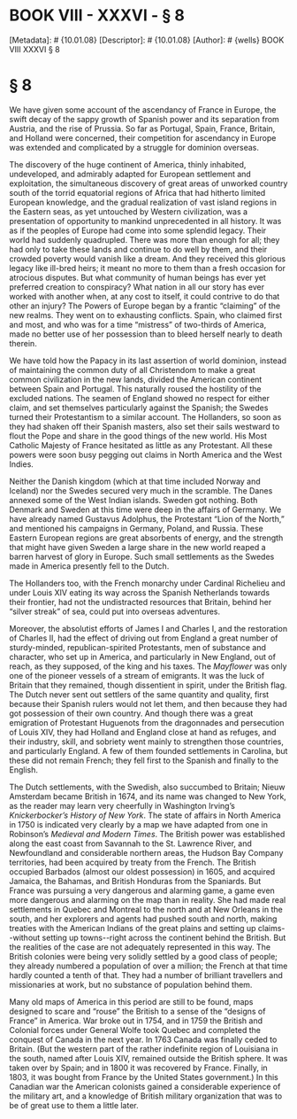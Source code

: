# BOOK VIII - XXXVI - § 8
[Metadata]: # {10.01.08}
[Descriptor]: # {10.01.08}
[Author]: # {wells}
BOOK VIII
XXXVI
§ 8
# § 8
We have given some account of the ascendancy of France in Europe, the swift
decay of the sappy growth of Spanish power and its separation from Austria, and
the rise of Prussia. So far as Portugal, Spain, France, Britain, and Holland
were concerned, their competition for ascendancy in Europe was extended and
complicated by a struggle for dominion overseas.

The discovery of the huge continent of America, thinly inhabited, undeveloped,
and admirably adapted for European settlement and exploitation, the
simultaneous discovery of great areas of unworked country south of the torrid
equatorial regions of Africa that had hitherto limited European knowledge, and
the gradual realization of vast island regions in the Eastern seas, as yet
untouched by Western civilization, was a presentation of opportunity to mankind
unprecedented in all history. It was as if the peoples of Europe had come into
some splendid legacy. Their world had suddenly quadrupled. There was more than
enough for all; they had only to take these lands and continue to do well by
them, and their crowded poverty would vanish like a dream. And they received
this glorious legacy like ill-bred heirs; it meant no more to them than a fresh
occasion for atrocious disputes. But what community of human beings has ever
yet preferred creation to conspiracy? What nation in all our story has ever
worked with another when, at any cost to itself, it could contrive to do that
other an injury? The Powers of Europe began by a frantic “claiming” of the new
realms. They went on to exhausting conflicts. Spain, who claimed first and
most, and who was for a time “mistress” of two-thirds of America, made no
better use of her possession than to bleed herself nearly to death therein.

We have told how the Papacy in its last assertion of world dominion, instead of
maintaining the common duty of all Christendom to make a great common
civilization in the new lands, divided the American continent between Spain and
Portugal. This naturally roused the hostility of the excluded nations. The
seamen of England showed no respect for either claim, and set themselves
particularly against the Spanish; the Swedes turned their Protestantism to a
similar account. The Hollanders, so soon as they had shaken off their Spanish
masters, also set their sails westward to flout the Pope and share in the good
things of the new world. His Most Catholic Majesty of France hesitated as
little as any Protestant. All these powers were soon busy pegging out claims in
North America and the West Indies.

Neither the Danish kingdom (which at that time included Norway and Iceland) nor
the Swedes secured very much in the scramble. The Danes annexed some of the
West Indian islands. Sweden got nothing. Both Denmark and Sweden at this time
were deep in the affairs of Germany. We have already named Gustavus Adolphus,
the Protestant “Lion of the North,” and mentioned his campaigns in Germany,
Poland, and Russia. These Eastern European regions are great absorbents of
energy, and the strength that might have given Sweden a large share in the new
world reaped a barren harvest of glory in Europe. Such small settlements as the
Swedes made in America presently fell to the Dutch.

The Hollanders too, with the French monarchy under Cardinal Richelieu and under
Louis XIV eating its way across the Spanish Netherlands towards their frontier,
had not the undistracted resources that Britain, behind her “silver streak” of
sea, could put into overseas adventures.

Moreover, the absolutist efforts of James I and Charles I, and the restoration
of Charles II, had the effect of driving out from England a great number of
sturdy-minded, republican-spirited Protestants, men of substance and character,
who set up in America, and particularly in New England, out of reach, as they
supposed, of the king and his taxes. The _Mayflower_ was only one of the
pioneer vessels of a stream of emigrants. It was the luck of Britain that they
remained, though dissentient in spirit, under the British flag. The Dutch never
sent out settlers of the same quantity and quality, first because their Spanish
rulers would not let them, and then because they had got possession of their
own country. And though there was a great emigration of Protestant Huguenots
from the dragonnades and persecution of Louis XIV, they had Holland and England
close at hand as refuges, and their industry, skill, and sobriety went mainly
to strengthen those countries, and particularly England. A few of them founded
settlements in Carolina, but these did not remain French; they fell first to
the Spanish and finally to the English.

The Dutch settlements, with the Swedish, also succumbed to Britain; Nieuw
Amsterdam became British in 1674, and its name was changed to New York, as the
reader may learn very cheerfully in Washington Irving’s _Knickerbocker’s
History of New York_. The state of affairs in North America in 1750 is
indicated very clearly by a map we have adapted from one in Robinson’s
_Medieval and Modern Times_. The British power was established along the east
coast from Savannah to the St. Lawrence River, and Newfoundland and
considerable northern areas, the Hudson Bay Company territories, had been
acquired by treaty from the French. The British occupied Barbados (almost our
oldest possession) in 1605, and acquired Jamaica, the Bahamas, and British
Honduras from the Spaniards. But France was pursuing a very dangerous and
alarming game, a game even more dangerous and alarming on the map than in
reality. She had made real settlements in Quebec and Montreal to the north and
at New Orleans in the south, and her explorers and agents had pushed south and
north, making treaties with the American Indians of the great plains and
setting up claims--without setting up towns--right across the continent behind
the British. But the realities of the case are not adequately represented in
this way. The British colonies were being very solidly settled by a good class
of people; they already numbered a population of over a million; the French at
that time hardly counted a tenth of that. They had a number of brilliant
travellers and missionaries at work, but no substance of population behind
them.

Many old maps of America in this period are still to be found, maps designed to
scare and “rouse” the British to a sense of the “designs of France” in America.
War broke out in 1754, and in 1759 the British and Colonial forces under
General Wolfe took Quebec and completed the conquest of Canada in the next
year. In 1763 Canada was finally ceded to Britain. (But the western part of the
rather indefinite region of Louisiana in the south, named after Louis XIV,
remained outside the British sphere. It was taken over by Spain; and in 1800 it
was recovered by France. Finally, in 1803, it was bought from France by the
United States government.) In this Canadian war the American colonists gained a
considerable experience of the military art, and a knowledge of British
military organization that was to be of great use to them a little later.

